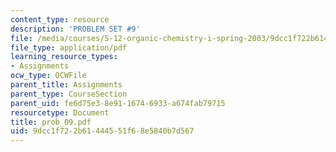 ```yaml
---
content_type: resource
description: 'PROBLEM SET #9'
file: /media/courses/5-12-organic-chemistry-i-spring-2003/9dcc1f722b61444551f68e5840b7d567_prob_09.pdf
file_type: application/pdf
learning_resource_types:
- Assignments
ocw_type: OCWFile
parent_title: Assignments
parent_type: CourseSection
parent_uid: fe6d75e3-8e91-1674-6933-a674fab79715
resourcetype: Document
title: prob_09.pdf
uid: 9dcc1f72-2b61-4445-51f6-8e5840b7d567
---
```


